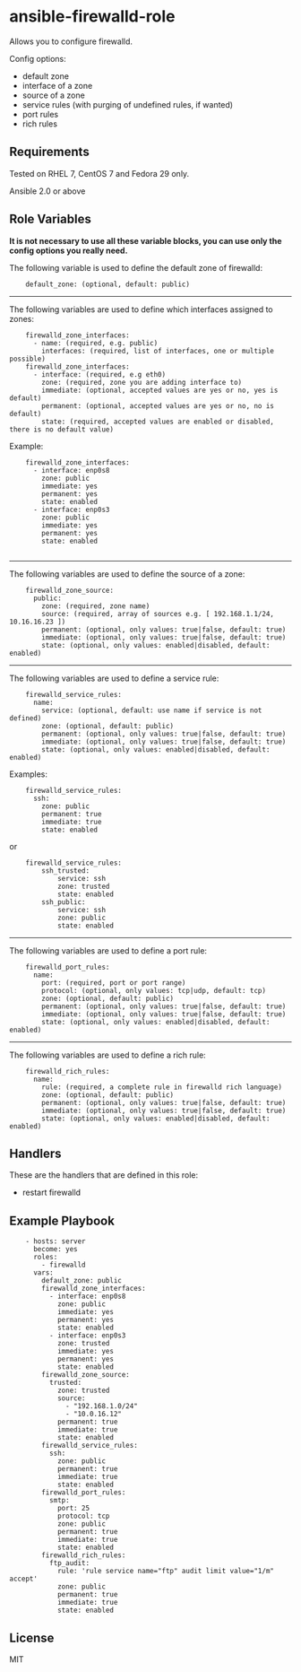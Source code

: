 ansible-firewalld-role
=========

Allows you to configure firewalld.

Config options:
* default zone
* interface of a zone
* source of a zone
* service rules (with purging of undefined rules, if wanted)
* port rules
* rich rules

Requirements
------------

Tested on RHEL 7, CentOS 7 and Fedora 29 only.

Ansible 2.0 or above

Role Variables
--------------
**It is not necessary to use all these variable blocks, you can use only the config options you really need.**


The following variable is used to define the default zone of firewalld:

```
    default_zone: (optional, default: public)
```

---

The following variables are used to define which interfaces assigned to zones:

```
    firewalld_zone_interfaces:
      - name: (required, e.g. public)
        interfaces: (required, list of interfaces, one or multiple possible)
    firewalld_zone_interfaces:          
      - interface: (required, e.g eth0)
        zone: (required, zone you are adding interface to)
        immediate: (optional, accepted values are yes or no, yes is default)
        permanent: (optional, accepted values are yes or no, no is default)
        state: (required, accepted values are enabled or disabled, there is no default value)

```

Example:
```
    firewalld_zone_interfaces:          
      - interface: enp0s8
        zone: public
        immediate: yes
        permanent: yes
        state: enabled
      - interface: enp0s3
        zone: public
        immediate: yes
        permanent: yes
        state: enabled
    
```

---

The following variables are used to define the source of a zone:

```
    firewalld_zone_source:
      public:
        zone: (required, zone name)
        source: (required, array of sources e.g. [ 192.168.1.1/24, 10.16.16.23 ])
        permanent: (optional, only values: true|false, default: true)
        immediate: (optional, only values: true|false, default: true)
        state: (optional, only values: enabled|disabled, default: enabled)
```

---

The following variables are used to define a service rule:

```
    firewalld_service_rules: 
      name:
        service: (optional, default: use name if service is not defined)
        zone: (optional, default: public)
        permanent: (optional, only values: true|false, default: true)
        immediate: (optional, only values: true|false, default: true)
        state: (optional, only values: enabled|disabled, default: enabled)

```

Examples:
```
    firewalld_service_rules: 
      ssh:
        zone: public
        permanent: true
        immediate: true
        state: enabled
```
or
```
    firewalld_service_rules:
        ssh_trusted:
            service: ssh
            zone: trusted
            state: enabled
        ssh_public:
            service: ssh
            zone: public
            state: enabled
```

---

The following variables are used to define a port rule:

```
    firewalld_port_rules:
      name:
        port: (required, port or port range)
        protocol: (optional, only values: tcp|udp, default: tcp)
        zone: (optional, default: public)
        permanent: (optional, only values: true|false, default: true)
        immediate: (optional, only values: true|false, default: true)
        state: (optional, only values: enabled|disabled, default: enabled)
```

---

The following variables are used to define a rich rule:

```
    firewalld_rich_rules: 
      name:
        rule: (required, a complete rule in firewalld rich language)
        zone: (optional, default: public)
        permanent: (optional, only values: true|false, default: true)
        immediate: (optional, only values: true|false, default: true)
        state: (optional, only values: enabled|disabled, default: enabled)
```

Handlers
--------

These are the handlers that are defined in this role:

* restart firewalld

Example Playbook
----------------

```
    - hosts: server
      become: yes
      roles:
        - firewalld
      vars:
        default_zone: public
        firewalld_zone_interfaces:          
          - interface: enp0s8
            zone: public
            immediate: yes
            permanent: yes
            state: enabled
          - interface: enp0s3
            zone: trusted
            immediate: yes
            permanent: yes
            state: enabled        
        firewalld_zone_source:
          trusted:
            zone: trusted
            source:
              - "192.168.1.0/24"
              - "10.0.16.12"
            permanent: true
            immediate: true
            state: enabled
        firewalld_service_rules:
          ssh:
            zone: public
            permanent: true
            immediate: true
            state: enabled
        firewalld_port_rules:
          smtp:
            port: 25
            protocol: tcp
            zone: public
            permanent: true
            immediate: true
            state: enabled
        firewalld_rich_rules:
          ftp_audit:
            rule: 'rule service name="ftp" audit limit value="1/m" accept'
            zone: public
            permanent: true
            immediate: true
            state: enabled
```

License
-------

MIT
